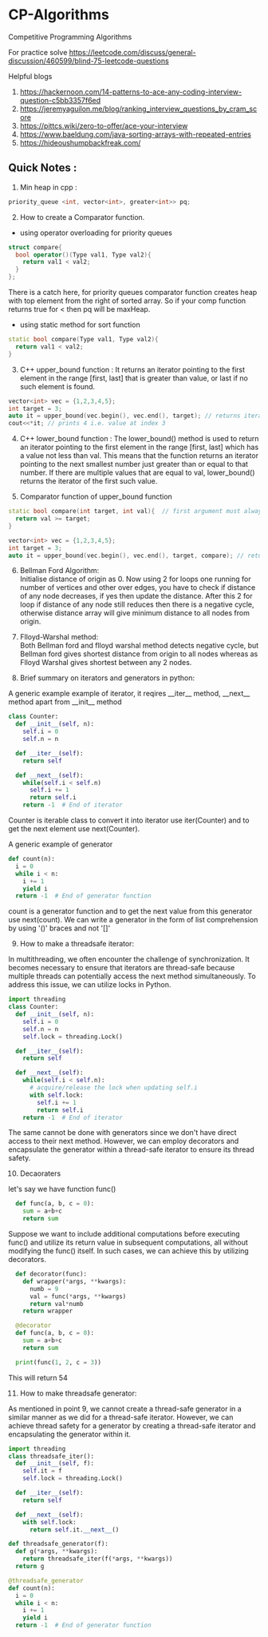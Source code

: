 # CP-Algorithms
Competitive Programming Algorithms

For practice solve https://leetcode.com/discuss/general-discussion/460599/blind-75-leetcode-questions

Helpful blogs 
1. https://hackernoon.com/14-patterns-to-ace-any-coding-interview-question-c5bb3357f6ed
2. https://jeremyaguilon.me/blog/ranking_interview_questions_by_cram_score
3. https://pittcs.wiki/zero-to-offer/ace-your-interview
4. https://www.baeldung.com/java-sorting-arrays-with-repeated-entries
5. https://hideoushumpbackfreak.com/


## Quick Notes :

1. Min heap in cpp : 
```cpp
priority_queue <int, vector<int>, greater<int>> pq;
```
2. How to create a Comparator function.
- using operator overloading for priority queues
```cpp
struct compare{
  bool operator()(Type val1, Type val2){
    return val1 < val2;
  }
};
```
There is a catch here, for priority queues comparator function creates heap with top element from the right of sorted array. So if your comp function returns true for < then pq will be maxHeap.

- using static method for sort function
```cpp
static bool compare(Type val1, Type val2){
  return val1 < val2;
}
```
3. C++ upper_bound function : It returns an iterator pointing to the first element in the range \[first, last\] that is greater than value, or last if no such element is found. 
```cpp
vector<int> vec = {1,2,3,4,5};
int target = 3;
auto it = upper_bound(vec.begin(), vec.end(), target); // returns iterator to index 3
cout<<*it; // prints 4 i.e. value at index 3
```
4. C++ lower_bound function : The lower_bound() method is used to return an iterator pointing to the first element in the range \[first, last\] which has a value not less than val. This means that the function returns an iterator pointing to the next smallest number just greater than or equal to that number. If there are multiple values that are equal to val, lower_bound() returns the iterator of the first such value.

5. Comparator function of upper_bound function
```cpp
static bool compare(int target, int val){  // first argument must always be target and second must point to forward iterator
  return val >= target;
}

vector<int> vec = {1,2,3,4,5};
int target = 3;
auto it = upper_bound(vec.begin(), vec.end(), target, compare); // returns iterator to index 3
```

6. Bellman Ford Algorithm:  
Initialise distance of origin as 0. Now using 2 for loops one running for number of vertices and other over edges, you have to check if distance of any node decreases, if yes then update the distance. After this 2 for loop if distance of any node still reduces then there is a negative cycle, otherwise distance array will give minimum distance to all nodes from origin.  

7. Flloyd-Warshal method:  
Both Bellman ford and flloyd warshal method detects negative cycle, but Bellman ford gives shortest distance from origin to all nodes whereas as Flloyd Warshal gives shortest between any 2 nodes. 

8. Brief summary on iterators and generators in python:

A generic example example of iterator, it reqires \_\_iter__ method, \_\_next__ method apart from \_\_init__ method
```python
class Counter:
  def __init__(self, n):
    self.i = 0
    self.n = n

  def __iter__(self):
    return self

  def __next__(self):
    while(self.i < self.n)
      self.i += 1
      return self.i
    return -1  # End of iterator
```

Counter is iterable class to convert it into iterator use iter(Counter) and to get the next element use next(Counter).

A generic example of generator

```python
def count(n):
  i = 0
  while i < n:
    i += 1
    yield i
  return -1  # End of generator function
```

count is a generator function and to get the next value from this generator use next(count). We can write a generator in the form of list comprehension by using '()' braces and not '[]'

9. How to make a threadsafe iterator:

In multithreading, we often encounter the challenge of synchronization. It becomes necessary to ensure that iterators are thread-safe because multiple threads can potentially access the next method simultaneously. To address this issue, we can utilize locks in Python.

```python
import threading 
class Counter:
  def __init__(self, n):
    self.i = 0
    self.n = n
    self.lock = threading.Lock()

  def __iter__(self):
    return self

  def __next__(self):
    while(self.i < self.n):
      # acquire/release the lock when updating self.i
      with self.lock:
        self.i += 1
        return self.i
    return -1  # End of iterator
```

The same cannot be done with generators since we don't have direct access to their next method. However, we can employ decorators and encapsulate the generator within a thread-safe iterator to ensure its thread safety.

10. Decaoraters

let's say we have function func()

```python
  def func(a, b, c = 0):
    sum = a+b+c
    return sum
```
Suppose we want to include additional computations before executing func() and utilize its return value in subsequent computations, all without modifying the func() itself. In such cases, we can achieve this by utilizing decorators.

```python
  def decorator(func):
    def wrapper(*args, **kwargs):
      numb = 9
      val = func(*args, **kwargs)
      return val*numb
    return wrapper

  @decorator
  def func(a, b, c = 0):
    sum = a+b+c
    return sum

  print(func(1, 2, c = 3))
```

This will return 54

11. How to make threadsafe generator:

As mentioned in point 9, we cannot create a thread-safe generator in a similar manner as we did for a thread-safe iterator. However, we can achieve thread safety for a generator by creating a thread-safe iterator and encapsulating the generator within it.

```python
import threading
class threadsafe_iter():
  def __init__(self, f):
    self.it = f
    self.lock = threading.Lock()

  def __iter__(self):
    return self

  def __next__(self):
    with self.lock:
      return self.it.__next__()

def threadsafe_generator(f):
  def g(*args, **kwargs):
    return threadsafe_iter(f(*args, **kwargs))
  return g

@threadsafe_generator
def count(n):
  i = 0
  while i < n:
    i += 1
    yield i
  return -1  # End of generator function

```